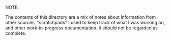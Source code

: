 NOTE:

The contents of this directory are a mix of notes about information from other sources, "scratchpads" I used to keep track of what I was working on, and other work-in-progress documentation. it should not be regarded as complete.
